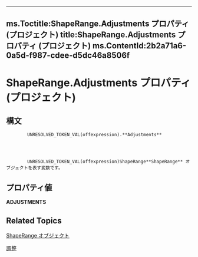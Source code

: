 
---
ms.Toctitle:ShapeRange.Adjustments プロパティ (プロジェクト)
title:ShapeRange.Adjustments プロパティ (プロジェクト)
ms.ContentId:2b2a71a6-0a5d-f987-cdee-d5dc46a8506f
---
# ShapeRange.Adjustments プロパティ (プロジェクト)





## 構文

            UNRESOLVED_TOKEN_VAL(offexpression).**Adjustments**




            UNRESOLVED_TOKEN_VAL(offexpression)ShapeRange**ShapeRange** オブジェクトを表す変数です。



## プロパティ値
**ADJUSTMENTS**



## Related Topics

[ShapeRange オブジェクト](315031aa-4b8c-424b-26e7-ce15897beb05.md)

[調整](http://msdn.microsoft.com/en-us/library/office/ff838852(v=office.15))




